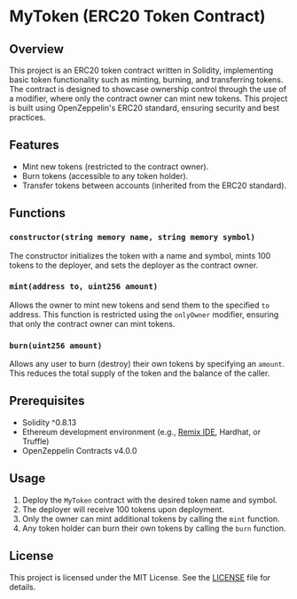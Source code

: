 # MyToken (ERC20 Token Contract)

## Overview
This project is an ERC20 token contract written in Solidity, implementing basic token functionality such as minting, burning, and transferring tokens. The contract is designed to showcase ownership control through the use of a modifier, where only the contract owner can mint new tokens. This project is built using OpenZeppelin's ERC20 standard, ensuring security and best practices.

## Features
- Mint new tokens (restricted to the contract owner).
- Burn tokens (accessible to any token holder).
- Transfer tokens between accounts (inherited from the ERC20 standard).

## Functions
### `constructor(string memory name, string memory symbol)`
The constructor initializes the token with a name and symbol, mints 100 tokens to the deployer, and sets the deployer as the contract owner.

### `mint(address to, uint256 amount)`
Allows the owner to mint new tokens and send them to the specified `to` address. This function is restricted using the `onlyOwner` modifier, ensuring that only the contract owner can mint tokens.

### `burn(uint256 amount)`
Allows any user to burn (destroy) their own tokens by specifying an `amount`. This reduces the total supply of the token and the balance of the caller.

## Prerequisites
- Solidity ^0.8.13
- Ethereum development environment (e.g., [Remix IDE](https://remix.ethereum.org), Hardhat, or Truffle)
- OpenZeppelin Contracts v4.0.0

## Usage
1. Deploy the `MyToken` contract with the desired token name and symbol.
2. The deployer will receive 100 tokens upon deployment.
3. Only the owner can mint additional tokens by calling the `mint` function.
4. Any token holder can burn their own tokens by calling the `burn` function.

## License

This project is licensed under the MIT License. See the [LICENSE](https://github.com/CarlSntg/Metacrafters/blob/main/LICENSE) file for details.
